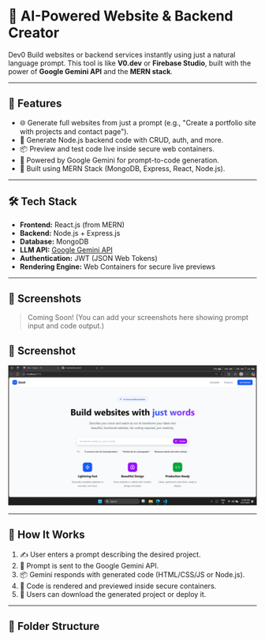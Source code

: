 # 🧠 AI-Powered Website & Backend Creator

Dev0 Build websites or backend services instantly using just a natural language prompt. This tool is like **V0.dev** or **Firebase Studio**, built with the power of **Google Gemini API** and the **MERN stack**.

---

## 🚀 Features

- 🌐 Generate full websites from just a prompt (e.g., "Create a portfolio site with projects and contact page").
- 🔧 Generate Node.js backend code with CRUD, auth, and more.
- 📦 Preview and test code live inside secure web containers.
- 🤖 Powered by Google Gemini for prompt-to-code generation.
- 🧱 Built using MERN Stack (MongoDB, Express, React, Node.js).

---

## 🛠️ Tech Stack

- **Frontend:** React.js (from MERN)
- **Backend:** Node.js + Express.js
- **Database:** MongoDB
- **LLM API:** [Google Gemini API](https://ai.google.dev/)
- **Authentication:** JWT (JSON Web Tokens)
- **Rendering Engine:** Web Containers for secure live previews

---

## 📸 Screenshots

> Coming Soon! (You can add your screenshots here showing prompt input and code output.)
## 📸 Screenshot

![App Screenshot](./Frontend/preview.png)

---

## 🧪 How It Works

1. ✍️ User enters a prompt describing the desired project.
2. 🔗 Prompt is sent to the Google Gemini API.
3. 📦 Gemini responds with generated code (HTML/CSS/JS or Node.js).
4. 🚀 Code is rendered and previewed inside secure containers.
5. 💾 Users can download the generated project or deploy it.

---

## 📂 Folder Structure

